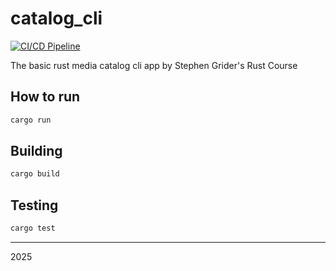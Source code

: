 # catalog_cli

[![CI/CD Pipeline](https://github.com/manufarfaro/catalog_cli/actions/workflows/ci.yml/badge.svg)](https://github.com/manufarfaro/catalog_cli/actions/workflows/ci.yml)

The basic rust media catalog cli app by Stephen Grider's Rust Course 


## How to run

```bash
cargo run
```

## Building

```bash
cargo build
```

## Testing

```bash
cargo test
```

---

2025